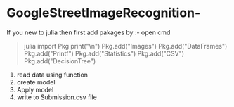 # GoogleStreetImageRecognition-

If you new to julia then first add pakages by :-
open cmd
>julia
>import Pkg
>print("\n")
>Pkg.add("Images")
>Pkg.add("DataFrames")
>Pkg.add("Printf")
>Pkg.add("Statistics")
>Pkg.add("CSV")
>Pkg.add("DecisionTree")

1) read data using function
2) create model
3) Apply model
4) write to Submission.csv file

